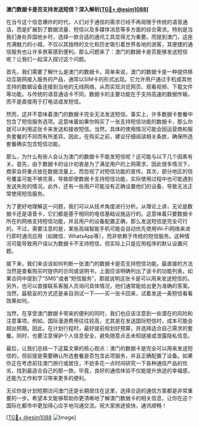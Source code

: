 **澳门数据卡是否支持发送短信？深入解析[[TG💪+ @esim1088](https://t.me/s/esim1088)]**

在当今这个信息爆炸的时代，人们对于通信的需求已经不再局限于传统的语音通话，而是扩展到了数据流量、短信以及多媒体消息等多方面的综合需求。特别是当我们身处异国他乡时，选择一款合适的通讯工具显得尤为重要。而提到澳门，这座充满魅力的小城，不仅以其独特的文化和历史吸引着世界各地的游客，其便捷的通信服务也让许多旅客感到便利。那么问题来了：澳门的数据卡是否能够发送短信呢？让我们一起深入探讨这个问题。

首先，我们需要了解什么是澳门的数据卡。简单来说，澳门的数据卡是一种提供移动互联网接入服务的产品，通常以SIM卡的形式出现。它允许用户通过手机或其他支持的数据设备连接到当地的无线网络，从而实现浏览网页、观看视频、下载文件等功能。与传统的语音通话卡不同，数据卡的主要功能在于支持高速的数据传输，而不是直接用于打电话或发短信。

然而，这并不意味着澳门的数据卡完全无法发送短信。事实上，许多数据卡套餐中包含了短信服务选项。这意味着如果你购买了一张支持短信功能的数据卡，那么你就可以利用这张卡来发送和接收短信。当然，具体的使用情况可能会因运营商和服务套餐的不同而有所差异。因此，在购买之前，建议仔细阅读相关条款，确保所选套餐确实包含短信功能。

那么，为什么有些人会认为澳门的数据卡不能发短信呢？这可能与以下几个因素有关。首先，由于数据卡的设计初衷是为了满足用户的上网需求，因此很多情况下，商家会将重点放在数据流量上，而忽视了对短信功能的宣传。其次，部分地区的信号覆盖可能不够完善，导致即使数据卡支持短信功能，实际使用过程中也可能遇到发送失败的情况。此外，还有一些用户可能没有正确设置他们的设备，导致无法正常使用短信服务。

为了更好地理解这一问题，我们可以从技术角度进行分析。从理论上讲，无论是数据卡还是语音卡，它们都是基于相同的电信基础设施运行的。这意味着只要数据卡所在的网络支持短信功能，并且用户的设备配置正确，那么发送短信是完全可行的。不过，需要注意的是，某些高端智能手机可能会自动优先使用Wi-Fi网络来进行即时通讯应用（如微信、WhatsApp等），而非依赖于传统的短信服务。这种情况可能导致用户误以为数据卡不支持短信，但实际上只是应用程序的默认设置问题。

接下来，我们来谈谈如何判断一张澳门的数据卡是否支持短信功能。最直接的方法当然是查看购买时提供的合同或说明书，上面应该明确列出了该卡的功能列表。如果合同中提到了“SMS”或者“短信服务”，那就说明这张卡是可以用来发送短信的。另外，也可以直接联系客服人员询问具体情况，他们通常能给出更为准确的答案。当然，最稳妥的方式还是亲自测试一下——买一张卡回来，试着发送一条短信看看效果如何。

当然，在享受澳门数据卡带来的便利的同时，我们也应该注意到一些潜在的风险和注意事项。例如，国际漫游费用往往较高，尤其是在发送国际短信时，成本可能会超出预期。因此，在计划行程时，最好提前规划好预算，并选择适合自己需求的套餐。同时，也要注意保护个人信息安全，避免随意点击未知链接或泄露隐私信息。

最后，让我们总结一下这篇文章的核心观点：澳门的数据卡是完全可以用来发送短信的，但前提是需要确认所选套餐是否包含此项服务，并且正确配置了设备。如果你正在考虑前往澳门旅行或居住，不妨多花一点时间研究一下各种通信产品的优劣，找到最适合自己的那一款。毕竟，良好的通信体验不仅能提升旅途的幸福感，还能为工作和学习带来更多的便利。

无论你是计划短期访问澳门还是长期居住在这里，选择合适的通信方案都是非常重要的一步。希望本文能够帮助你更清晰地了解澳门数据卡的相关信息，让你在这个国际化都市中更加得心应手地沟通交流。祝大家旅途愉快，通讯顺畅！

[[TG💪+ @esim1088](https://t.me/s/esim1088) ![Image](https://i.postimg.cc/4NQfJmqS/Snipaste-2025-05-13-00-14-12.png)]